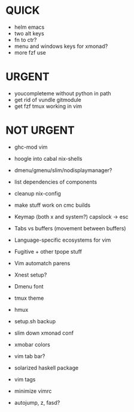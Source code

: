 # QUICK

*   helm emacs
*   two alt keys
*   fn to ctr?
*   menu and windows keys for xmonad?
*   more fzf use

# URGENT

*   youcompleteme without python in path
*   get rid of vundle gitmodule
*   get fzf tmux working in vim

# NOT URGENT

*   ghc-mod vim
*   hoogle into cabal nix-shells

*   dmenu/gmenu/slim/nodisplaymanager?

*   list dependencies of components
*   cleanup nix-config
*   make stuff work on cmc builds

*   Keymap (both x and system?) capslock -> esc
*   Tabs vs buffers (movement between buffers)
*   Language-specific ecosystems for vim
*   Fugitive + other tpope stuff
*   Vim automatch parens
*   Xnest setup?
*   Dmenu font
*   tmux theme
*   hmux
*   setup.sh backup
*   slim down xmonad conf
*   xmobar colors
*   vim tab bar?
*   solarized haskell package
*   vim tags
*   minimize vimrc
*   autojump, z, fasd?
